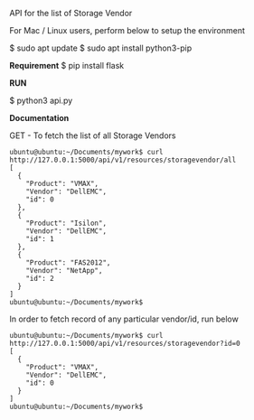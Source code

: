 API for the list of Storage Vendor 

For Mac / Linux users, perform below to setup the environment

$ sudo apt update
$ sudo apt install python3-pip

**Requirement**
$ pip install flask

**RUN**

$ python3 api.py

**Documentation**


GET - To fetch the list of all Storage Vendors

```
ubuntu@ubuntu:~/Documents/mywork$ curl http://127.0.0.1:5000/api/v1/resources/storagevendor/all
[
  {
    "Product": "VMAX", 
    "Vendor": "DellEMC", 
    "id": 0
  }, 
  {
    "Product": "Isilon", 
    "Vendor": "DellEMC", 
    "id": 1
  }, 
  {
    "Product": "FAS2012", 
    "Vendor": "NetApp", 
    "id": 2
  }
]
ubuntu@ubuntu:~/Documents/mywork$ 

```

In order to fetch record of any particular vendor/id, run below

```
ubuntu@ubuntu:~/Documents/mywork$ curl http://127.0.0.1:5000/api/v1/resources/storagevendor?id=0
[
  {
    "Product": "VMAX", 
    "Vendor": "DellEMC", 
    "id": 0
  }
]
ubuntu@ubuntu:~/Documents/mywork$
```
